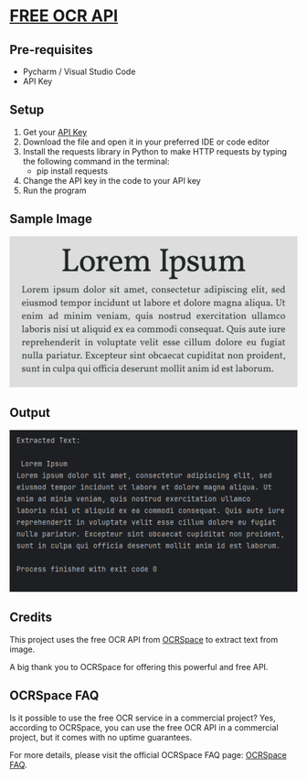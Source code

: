 # [FREE OCR API](https://ocr.space/)

## Pre-requisites
- Pycharm / Visual Studio Code
- API Key

## Setup

1. Get your [API Key](https://ocr.space/OCRAPI)
2. Download the file and open it in your preferred IDE or code editor
3. Install the requests library in Python to make HTTP requests by typing the following command in the terminal:
   - pip install requests
4. Change the API key in the code to your API key
5. Run the program

## Sample Image

![Sample Image](lorem-ipsum.jpg)

## Output

![Output](SampleOutput.png)

## Credits

This project uses the free OCR API from [OCRSpace](https://ocr.space/) to extract text from image. 

A big thank you to OCRSpace for offering this powerful and free API.

## OCRSpace FAQ

Is it possible to use the free OCR service in a commercial project?
Yes, according to OCRSpace, you can use the free OCR API in a commercial project, but it comes with no uptime guarantees.

For more details, please visit the official OCRSpace FAQ page: [OCRSpace FAQ](https://ocr.space/faq).
